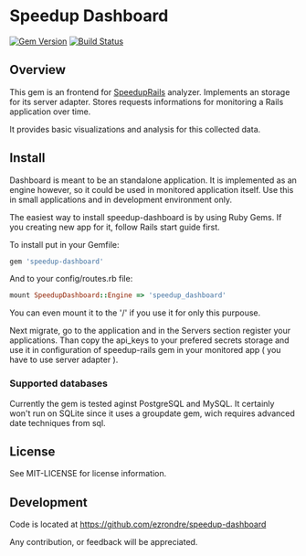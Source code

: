 # Speedup Dashboard
[![Gem Version](https://badge.fury.io/rb/speedup-dashboard.svg)](http://badge.fury.io/rb/speedup-dashboard)
[![Build Status](https://travis-ci.org/ezrondre/speedup-dashboard.png?branch=master)](https://travis-ci.org/ezrondre/speedup-dashboard)

## Overview

This gem is an frontend for [SpeedupRails][speeduprails] analyzer.
Implements an storage for its server adapter.
Stores requests informations for monitoring a Rails application over time.

It provides basic visualizations and analysis for this collected data.

[speeduprails]: https://github.com/ezrondre/speedup-rails

## Install

Dashboard is meant to be an standalone application.
It is implemented as an engine however, so it could be used in monitored application itself.
Use this in small applications and in development environment only.

The easiest way to install speedup-dashboard is by using Ruby Gems.
If you creating new app for it, follow Rails start guide first.

To install put in your Gemfile:
```ruby
gem 'speedup-dashboard'
```
And to your config/routes.rb file:
```ruby
mount SpeedupDashboard::Engine => 'speedup_dashboard'
```

You can even mount it to the '/' if you use it for only this purpouse.

Next migrate, go to the application and in the Servers section register your applications.
Than copy the api_keys to your prefered secrets storage and use it in configuration of speedup-rails gem in your monitored app ( you have to use server adapter ).

### Supported databases
Currently the gem is tested aginst PostgreSQL and MySQL.
It certainly won't run on SQLite since it uses a groupdate gem, wich requires advanced date techniques from sql.

## License

See MIT-LICENSE for license information.

## Development

Code is located at https://github.com/ezrondre/speedup-dashboard

Any contribution, or feedback will be appreciated.

